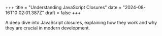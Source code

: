 +++
title = "Understanding JavaScript Closures"
date = "2024-08-16T10:02:01.387Z"
draft = false
+++

  A deep dive into JavaScript closures, explaining how they work and why they are crucial in modern development.
        